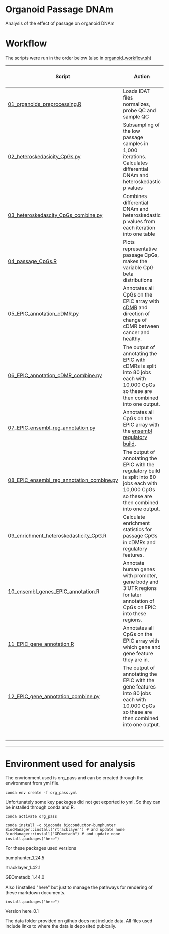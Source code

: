 # Organoid Passage DNAm
Analysis of the effect of passage on organoid DNAm

# Workflow
The scripts were run in the order below (also in [organoid_workflow.sh](https://github.com/redgar598/organoid_passage_DNAm/tree/master/scripts/organoid_workflow.sh))


| Script                                                                                                                                                          | Action                                                                                                                                                     | Figures in Paper |
|-----------------------------------------------------------------------------------------------------------------------------------------------------------------|------------------------------------------------------------------------------------------------------------------------------------------------------------|------------------|
| [01_organoids_preprocessing.R](https://github.com/redgar598/organoid_passage_DNAm/tree/master/output/01_organoids_preprocessing.html)                           | Loads IDAT files normalizes, probe QC and sample QC                                                                                                        |                  |
| [02_heteroskedasicity_CpGs.py](https://github.com/redgar598/organoid_passage_DNAm/tree/master/output/02_heteroskedasicity_CpGs.ipynb)                           | Subsampling of the low passage samples in 1,000 iterations. Calculates differential DNAm and heteroskedastic p values                                      |                  |
| [03_heteroskedascity_CpGs_combine.py](https://github.com/redgar598/organoid_passage_DNAm/tree/master/output/03_heteroskedascity_CpGs_combine.ipynb)             | Combines differential DNAm and heteroskedastic p values from each iteration into one table                                                                 |                  |
| [04_passage_CpGs.R](https://github.com/redgar598/organoid_passage_DNAm/tree/master/output/04_passage_CpGs.html)                                                 | Plots representative passage CpGs, makes the variable CpG beta distributions                                                                               |                  |
| [05_EPIC_annotation_cDMR.py](https://github.com/redgar598/organoid_passage_DNAm/tree/master/output/05_EPIC_annotation_cDMR.ipynb)                               | Annotates all CpGs on the EPIC array with [cDMR](https://www.nature.com/articles/ng.298#Sec25) and direction of change of cDMR between cancer and healthy. |                  |
| [06_EPIC_annotation_cDMR_combine.py](https://github.com/redgar598/organoid_passage_DNAm/tree/master/output/06_EPIC_annotation_cDMR_combine.ipynb)               | The output of annotating the EPIC with cDMRs is split into 80 jobs each with 10,000 CpGs so these are then combined into one output.                       |                  |
| [07_EPIC_ensembl_reg_annotation.py](https://github.com/redgar598/organoid_passage_DNAm/tree/master/output/07_EPIC_ensembl_reg_annotation.ipynb)                 | Annotates all CpGs on the EPIC array with the [ensembl regulatory build](http://grch37.ensembl.org/info/genome/funcgen/regulatory_build.html).             |                  |
| [08_EPIC_ensembl_reg_annotation_combine.py](https://github.com/redgar598/organoid_passage_DNAm/tree/master/output/08_EPIC_ensembl_reg_annotation_combine.ipynb) | The output of annotating the EPIC with the regulatory build is split into 80 jobs each with 10,000 CpGs so these are then combined into one output.        |                  |
| [09_enrichment_heteroskedasticity_CpG.R](https://github.com/redgar598/organoid_passage_DNAm/tree/master/output/09_enrichment_heteroskedasticity_CpG.html)       | Calculate enrichment statistics for passage CpGs in cDMRs and regulatory features.                                                                         |                  |
| [10_ensembl_genes_EPIC_annotation.R](https://github.com/redgar598/organoid_passage_DNAm/tree/master/output/09_enrichment_heteroskedasticity_CpG.html)           | Annotate human genes with promoter, gene body and 3’UTR regions for later annotation of CpGs on EPIC into these regions.                                   |                  |
| [11_EPIC_gene_annotation.R](https://github.com/redgar598/organoid_passage_DNAm/tree/master/output/11_EPIC_gene_annotation.html)                                 | Annotates all CpGs on the EPIC array with which gene and gene feature they are in.                                                                         |                  |
| [12_EPIC_gene_annotation_combine.py](https://github.com/redgar598/organoid_passage_DNAm/tree/master/output/12_EPIC_gene_annotation_combine.ipynb)               | The output of annotating the EPIC with the gene features into 80 jobs each with 10,000 CpGs so these are then combined into one output.                    |                  |
|                                                                                                                                                                 |                                                                                                                                                            |                  |
|                                                                                                                                                                 |                                                                                                                                                            |                  |
|                                                                                                                                                                 |                                                                                                                                                            |                  |
|                                                                                                                                                                 |                                                                                                                                                            |                  |
|                                                                                                                                                                 |                                                                                                                                                            |                  |
|                                                                                                                                                                 |                                                                                                                                                            |                  |

----


# Environment used for analysis
The envrionment used is org_pass and can be created through the environment from yml file.
```
conda env create -f org_pass.yml
```

Unfortunately some key packages did not get exported to yml. So they can be installed through conda and R.
```
conda activate org_pass

conda install -c bioconda bioconductor-bumphunter
BiocManager::install("rtracklayer") # and update none
BiocManager::install("GEOmetadb") # and update none
install.packages("here")
```

For these packages  used versions

bumphunter_1.24.5

rtracklayer_1.42.1

GEOmetadb_1.44.0


Also I installed "here" but just to manage the pathways for rendering of these markdown documents.
```
install.packages("here")
```
Version here_0.1

The data folder provided on github does not include data. All files used include links to where the data is deposited pubically.
